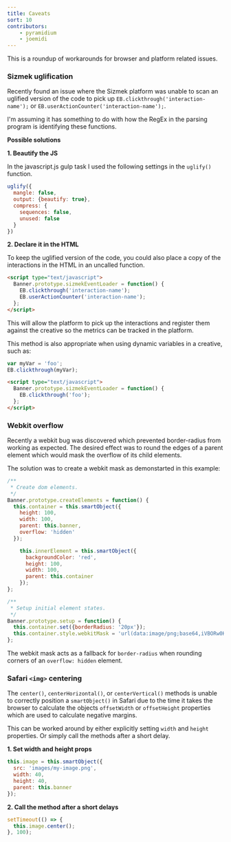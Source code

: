 ```yaml
---
title: Caveats
sort: 10
contributors:
    - pyramidium
    - joemidi
---
```


This is a roundup of workarounds for browser and platform related issues.

### Sizmek uglification

Recently found an issue where the Sizmek platform was unable to scan an uglified version of the code to pick up `EB.clickthrough('interaction-name');` or `EB.userActionCounter('interaction-name');`.

I'm assuming it has something to do with how the RegEx in the parsing program is identifying these functions.

**Possible solutions**

**1. Beautify the JS**

In the javascript.js gulp task I used the following settings in the `uglify()` function.

```js
uglify({
  mangle: false,
  output: {beautify: true},
  compress: {
    sequences: false,
    unused: false
  }
})
```

**2. Declare it in the HTML**

To keep the uglified version of the code, you could also place a copy of the interactions in the HTML in an uncalled function.

```html
<script type="text/javascript">
  Banner.prototype.sizmekEventLoader = function() {
    EB.clickthrough('interaction-name');
    EB.userActionCounter('interaction-name');
  };
</script>
```

This will allow the platform to pick up the interactions and register them against the creative so the metrics can be tracked in the platform.

This method is also appropriate when using dynamic variables in a creative, such as:

```js
var myVar = 'foo';
EB.clickthrough(myVar);
```

```html
<script type="text/javascript">
  Banner.prototype.sizmekEventLoader = function() {
    EB.clickthrough('foo');
  };
</script>
```

### Webkit overflow

Recently a webkit bug was discovered which prevented border-radius from working as expected. The desired effect was to round the edges of a parent element which would mask the overflow of its child elements.

The solution was to create a webkit mask as demonstarted in this example:

```js
/**
 * Create dom elements.
 */
Banner.prototype.createElements = function() {
  this.container = this.smartObject({
    height: 100,
    width: 100,
    parent: this.banner,
    overflow: 'hidden'
  });

    this.innerElement = this.smartObject({
      backgroundColor: 'red',
      height: 100,
      width: 100,
      parent: this.container
    });
};

/**
 * Setup initial element states.
 */
Banner.prototype.setup = function() {
  this.container.set({borderRadius: '20px'});
  this.container.style.webkitMask = 'url(data:image/png;base64,iVBORw0KGgoAAAANSUhEUgAAAAEAAAABCAIAAACQd1PeAAAAGXRFWHRTb2Z0d2FyZQBBZG9iZSBJbWFnZVJlYWR5ccllPAAAAA5JREFUeNpiYGBgAAgwAAAEAAGbA+oJAAAAAElFTkSuQmCC)';
};
```

The webkit mask acts as a fallback for `border-radius` when rounding corners of an `overflow: hidden` element.

### Safari `<img>` centering

The `center()`, `centerHorizontal()`, or `centerVertical()` methods is unable to correctly position a `smartObject()` in Safari due to the time it takes the browser to calculate the objects `offsetWidth` or `offsetHeight` properties which are used to calculate negative margins.

This can be worked around by either explicitly setting `width` and `height` properties. Or simply call the methods after a short delay.

**1. Set width and height props**

```js
this.image = this.smartObject({
  src: 'images/my-image.png',
  width: 40,
  height: 40,
  parent: this.banner
});
```

**2. Call the method after a short delays**

```js
setTimeout(() => {
  this.image.center();
}, 100);
```
